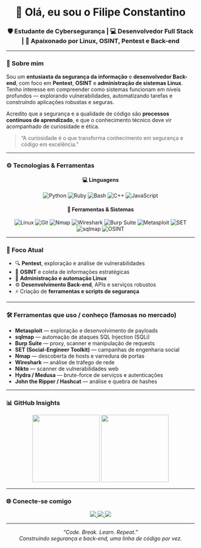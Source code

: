 <h1 align="center">👋 Olá, eu sou o Filipe Constantino</h1>

<h3 align="center">
🛡️ Estudante de Cybersegurança | 💻 Desenvolvedor Full Stack | 🐧 Apaixonado por Linux, OSINT, Pentest e Back-end
</h3>

---

### 🧠 Sobre mim

Sou um **entusiasta da segurança da informação** e **desenvolvedor Back-end**, com foco em **Pentest**, **OSINT** e **administração de sistemas Linux**.  
Tenho interesse em compreender como sistemas funcionam em níveis profundos — explorando vulnerabilidades, automatizando tarefas e construindo aplicações robustas e seguras.  

Acredito que a segurança e a qualidade de código são **processos contínuos de aprendizado**, e que o conhecimento técnico deve vir acompanhado de curiosidade e ética.  

> “A curiosidade é o que transforma conhecimento em segurança e código em excelência.”

---

### ⚙️ Tecnologias & Ferramentas

<div align="center">

#### 💻 Linguagens  
![Python](https://img.shields.io/badge/-Python-3776AB?style=flat-square&logo=python&logoColor=white)
![Ruby](https://img.shields.io/badge/-Ruby-CC342D?style=flat-square&logo=ruby&logoColor=white)
![Bash](https://img.shields.io/badge/-Bash-4EAA25?style=flat-square&logo=gnubash&logoColor=white)
![C++](https://img.shields.io/badge/-C++-00599C?style=flat-square&logo=cplusplus&logoColor=white)
![JavaScript](https://img.shields.io/badge/-JavaScript-F7DF1E?style=flat-square&logo=javascript&logoColor=black)

#### 🧰 Ferramentas & Sistemas  
![Linux](https://img.shields.io/badge/-Linux-FCC624?style=flat-square&logo=linux&logoColor=black)
![Git](https://img.shields.io/badge/-Git-F05032?style=flat-square&logo=git&logoColor=white)
![Nmap](https://img.shields.io/badge/-Nmap-4682B4?style=flat-square&logoColor=white)
![Wireshark](https://img.shields.io/badge/-Wireshark-1679A7?style=flat-square&logo=wireshark&logoColor=white)
![Burp Suite](https://img.shields.io/badge/-Burp%20Suite-FF6C37?style=flat-square&logo=burpsuite&logoColor=white)
![Metasploit](https://img.shields.io/badge/-Metasploit-6DB33F?style=flat-square&logo=metasploit&logoColor=white)
![SET](https://img.shields.io/badge/-SET-0A84FF?style=flat-square&logo=deezer&logoColor=white)
![sqlmap](https://img.shields.io/badge/-sqlmap-DB4C3F?style=flat-square&logo=sqlite&logoColor=white)
![OSINT](https://img.shields.io/badge/-OSINT-1E90FF?style=flat-square&logoColor=white)

</div>

---

### 🧩 Foco Atual
- 🔍 **Pentest**, exploração e análise de vulnerabilidades  
- 🧠 **OSINT** e coleta de informações estratégicas  
- 🐧 **Administração e automação Linux**  
- ⚙️ **Desenvolvimento Back-end**, APIs e serviços robustos  
- ⚡ Criação de **ferramentas e scripts de segurança**

---

### 🛠️ Ferramentas que uso / conheço (famosas no mercado)
- **Metasploit** — exploração e desenvolvimento de payloads  
- **sqlmap** — automação de ataques SQL Injection (SQLi)  
- **Burp Suite** — proxy, scanner e manipulação de requests  
- **SET (Social-Engineer Toolkit)** — campanhas de engenharia social  
- **Nmap** — descoberta de hosts e varredura de portas  
- **Wireshark** — análise de tráfego de rede  
- **Nikto** — scanner de vulnerabilidades web  
- **Hydra / Medusa** — brute-force de serviços e autenticações  
- **John the Ripper / Hashcat** — análise e quebra de hashes  

---

### 📊 GitHub Insights

<p align="center">
  <img height="180em" src="https://github-readme-stats.vercel.app/api?username=fiilipe-sh&show_icons=true&theme=tokyonight&hide_border=true&bg_color=0d1117" />
  <img height="180em" src="https://github-readme-stats.vercel.app/api/top-langs/?username=fiilipe-sh&layout=compact&langs_count=7&theme=tokyonight&hide_border=true&bg_color=0d1117"/>
</p>

---

### 🌐 Conecte-se comigo

<p align="center">
  <a href="https://github.com/fiilipe-sh" target="_blank">
    <img src="https://img.shields.io/badge/GitHub-0A0A0A?style=for-the-badge&logo=github&logoColor=white" />
  </a>
  <a href="https://www.instagram.com/const.7" target="_blank">
    <img src="https://img.shields.io/badge/Instagram-E4405F?style=for-the-badge&logo=instagram&logoColor=white" />
  </a>
  <a href="mailto:constantinobundle@gmail.com">
    <img src="https://img.shields.io/badge/Gmail-D14836?style=for-the-badge&logo=gmail&logoColor=white" />
  </a>
</p>

---

<p align="center">
  <i>“Code. Break. Learn. Repeat.”</i><br>
  <i>Construindo segurança e back-end, uma linha de código por vez.</i>
</p>
